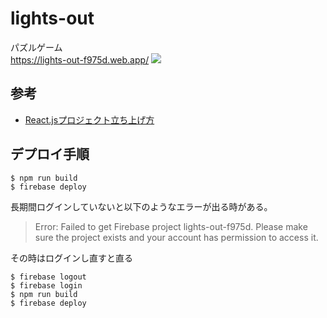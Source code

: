 # lights-out
パズルゲーム  
https://lights-out-f975d.web.app/
<img width="" src="https://user-images.githubusercontent.com/45719980/125819179-91a5e785-dafd-4d12-9c9e-8eb96974b7ce.png">

## 参考
- [React.jsプロジェクト立ち上げ方](https://note.com/natsukingdom/n/n2dd88d531f22)

## デプロイ手順
```
$ npm run build
$ firebase deploy
```

長期間ログインしていないと以下のようなエラーが出る時がある。
> Error: Failed to get Firebase project lights-out-f975d. Please make sure the project exists and your account has permission to access it.

その時はログインし直すと直る
```
$ firebase logout
$ firebase login
$ npm run build
$ firebase deploy
```

